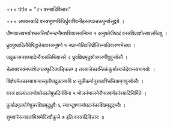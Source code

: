 +++
title = "२५ वस्त्रादिविचारः"

+++
अथवस्त्रादि वस्त्रभूषणविधिर्ध्रुवाश्विनीहस्तपञ्चकपुनर्वसुद्वये ।

पौष्णवासवभयोश्चसत्तिथौमन्दभौमशशिवासरान्विना १ अनुक्तेपीष्टदं वस्त्रंविप्राज्ञोत्सवलब्धिषु ।

ध्रुवपुष्यादितौयेषिद्धत्तेयावस्त्रभूषणे १ नप्राप्नोतिपतिप्रीतिस्नातिवारुणभेचया ।

पादुकासनशय्यादेर्भोगःसत्तिथिवासरे २ ध्रुवक्षिप्रमृदुश्रोत्रभरणीषुपुनर्वसौ ।

चेन्नव्यवस्त्रंमध्यंशेदग्धस्फुटितपङ्कितम्‍ ३ तत्त्याजेच्छान्तिकंकुर्यात्त्यजेदेवान्त्यभागयोः ।

विज्ञेयमेतच्छय्यायामास्तृतौपादुकास्वपि ४ सूचीकर्मानुराधाश्चिचित्रामृगपुनर्वसौः ।

वस्त्रं क्षाल्यंधारणोक्तेकालेबुधदिनंविना ५ भोजनंभाजनेरौप्यस्वर्णकांस्यादिनिर्मिते ।

कुर्यादमृतयोगेषुचरक्षिप्रमृदुध्रुवैः ६ स्याभ्दूषणानांघटनंचरक्षिप्रमृदूद्भवैः ।

शुभवारेरत्‍नवतांमिश्रभेपिरवौकुजे ७ इति वस्त्रादिविचारः ॥
